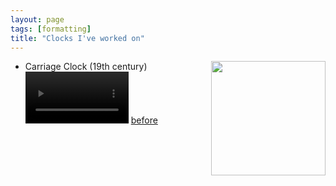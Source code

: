 ```yaml
---
layout: page
tags: [formatting]
title: "Clocks I've worked on"
---
```


* Carriage Clock (19th century)
<a ><img src="http://gtendas.github.io/orologi/carriage1.jpg" align="right" width="183" ></a>   
<video width="165" muted controls> <source src="http://gtendas.github.io/orologi/carriage2.mp4" type="video/mp4"> </video> 
[before](http://gtendas.github.io/orologi/carriageold1.jpg)
 

